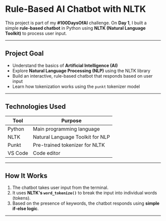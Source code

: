 #  Rule-Based AI Chatbot with NLTK

This project is part of my **#100DaysOfAI** challenge. On **Day 1**, I built a simple **rule-based chatbot** in Python using **NLTK (Natural Language Toolkit)** to process user input.

---

##  Project Goal

- Understand the basics of **Artificial Intelligence (AI)**
- Explore **Natural Language Processing (NLP)** using the NLTK library
- Build an interactive, rule-based chatbot that responds based on user input
- Learn how tokenization works using the `punkt` tokenizer model

---

##  Technologies Used

| Tool      | Purpose                              |
|-----------|--------------------------------------|
| Python    | Main programming language            |
| NLTK      | Natural Language Toolkit for NLP     |
| Punkt     | Pre-trained tokenizer for NLTK       |
| VS Code   | Code editor                          |

---

##  How It Works

1. The chatbot takes user input from the terminal.
2. It uses **NLTK's `word_tokenize()`** to break the input into individual words (tokens).
3. Based on the presence of keywords, the chatbot responds using **simple if-else logic**.

---

